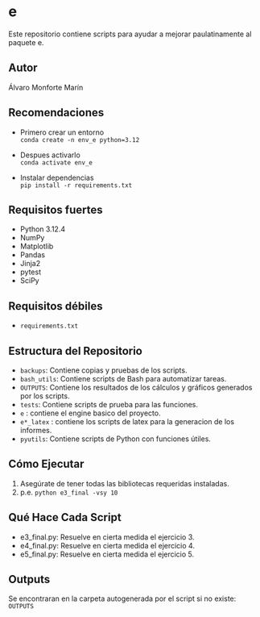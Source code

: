 # e

Este repositorio contiene scripts para ayudar a mejorar paulatinamente al paquete e.

## Autor

Álvaro Monforte Marín

## Recomendaciones

- Primero crear un entorno  
  `conda create -n env_e python=3.12`

- Despues activarlo  
  `conda activate env_e`

- Instalar dependencias  
  `pip install -r requirements.txt`

## Requisitos fuertes

- Python 3.12.4
- NumPy
- Matplotlib
- Pandas
- Jinja2
- pytest
- SciPy

## Requisitos débiles

- `requirements.txt`

## Estructura del Repositorio

- `backups`: Contiene copias y pruebas de los scripts.
- `bash_utils`: Contiene scripts de Bash para automatizar tareas.
- `OUTPUTS`: Contiene los resultados de los cálculos y gráficos generados por los scripts.
- `tests`: Contiene scripts de prueba para las funciones.
- `e` : contiene el engine basico del proyecto.
- `e*_latex` : contiene los scripts de latex para la generacion de los informes.
- `pyutils`: Contiene scripts de Python con funciones útiles.

## Cómo Ejecutar

1. Asegúrate de tener todas las bibliotecas requeridas instaladas.
2. p.e. `python e3_final -vsy 10`

## Qué Hace Cada Script

- e3_final.py: Resuelve en cierta medida el ejercicio 3.
- e4_final.py: Resuelve en cierta medida el ejercicio 4.
- e5_final.py: Resuelve en cierta medida el ejercicio 5.


## Outputs

Se encontraran en la carpeta autogenerada por el script si no existe: `OUTPUTS`
